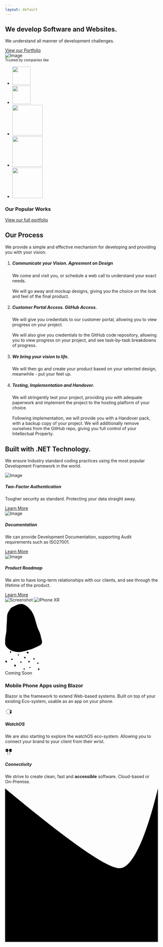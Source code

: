 ```yaml
---
layout: default
---
```


<section class="pb-0 pt-3 mt-2 pt-lg-6">
    <div class="container border-bottom">
        <div class="row align-items-center justify-content-between">
            <div class="col-lg-6 col-xl-5 text-center px-md-6 px-lg-0">
                <h1 class="display-4">We develop Software and Websites.</h1>
                <p class="lead">
                    We understand all manner of development challenges.
                </p>
                <a href="/portfolio/" class="btn btn-primary btn-lg mt-3">View our Portfolio</a>
            </div>
            <div class="col-lg-6">
                <div class="row justify-content-center">
                    <div class="col-lg-12 col-8 mt-4 mt-lg-0">
                        <img src="/assets/img/mobile-app-1.jpg" alt="Image" data-aos="fade-left" class="aos-init aos-animate">
                    </div>
                </div>
            </div>
        </div>
    </div>
</section>
<section>
    <div class="container">
        <div class="row text-center mb-5">
            <div class="col">
                <small class="text-uppercase">Trusted by companies like</small>
            </div>
        </div>
        <div class="row">
            <div class="col">
                <ul class="d-flex flex-wrap justify-content-center list-unstyled">
                    <li class="mx-4 mb-5 aos-init aos-animate" data-aos="fade-up" data-aos-delay="100">
                        <img src="/assets/img/logos/morsonprojects.svg" class="mt-2" height="60" />
                    </li>
                    <li class="mx-4 mb-5 aos-init aos-animate" data-aos="fade-up" data-aos-delay="100">
                        <img src="/assets/img/logos/splice.svg" height="60" class="mt-2" />
                    </li>
                    <li class="mx-4 mb-5 aos-init aos-animate" data-aos="fade-up" data-aos-delay="100">
                        <img src="/assets/branding/portfolio/butterflies-and-fairytales/logo-grey.svg" height="100" />
                    </li>
                    <li class="mx-4 mb-5 aos-init aos-animate" data-aos="fade-up" data-aos-delay="100">
                        <img src="/assets/branding/portfolio/simply-skin/logo-grey.svg" height="100" />
                    </li>
                    <li class="mx-4 mb-5 aos-init aos-animate" data-aos="fade-up" data-aos-delay="100">
                        <img src="/assets/branding/portfolio/the-style-loft/logo-grey.svg" height="100" />
                    </li>
                </ul>
            </div>
        </div>
    </div>
</section>

<section class="bg-primary">
    <div class="container">
        <div class="row text-light mb-4">
            <div class="col">
                <h3 class="h1">Our Popular Works</h3>
            </div>
        </div>
        <div class="row">
            <div class="col-md-12 mt-3">
                <a href="/portfolio/" class="text-light hover-arrow">View our full portfolio</a>
            </div>
        </div>
    </div>
</section>


<section class="bg-primary-3 text-light">
    <div class="container">
        <div class="row justify-content-center text-center mb-4">
            <div class="col-xl-8 col-lg-9">
                <h2 class="h1">Our Process</h2>
                <p class="lead">We provide a simple and effective mechanism for developing and providing you with your vision.</p>
            </div>
        </div>
        <div class="row o-hidden o-lg-visible">
            <div class="col d-flex flex-column align-items-center">
                <ol class="process-vertical">
                    <li data-aos="fade-right" class="aos-init aos-animate">
                        <div class="process-circle bg-primary"></div>
                        <div>
                            <h5 class="mb-0 text-warning">
                                Communicate your Vision. Agreement on Design
                            </h5>
                            <span class="p">
                                We come and visit you, or schedule a web call to understand your exact needs.<br /><br />
                                We will go away and mockup designs, giving you the choice on the look and feel of the final product.
                            </span>
                        </div>
                    </li>
                    <li data-aos="fade-left" class="aos-init">
                        <div class="process-circle bg-primary"></div>
                        <div>
                            <h5 class="mb-0 text-warning">Customer Portal Access. GitHub Access.</h5>
                            <span class="p">
                                We will give you credentials to our customer portal, allowing you to view progress on your project.
                                <br /><br />
                                We will also give you credentials to the GitHub code repository, allowing you to view progress on your project, and see task-by-task breakdowns of progress.
                            </span>
                        </div>
                    </li>
                    <li data-aos="fade-right" class="aos-init">
                        <div class="process-circle bg-primary"></div>
                        <div>
                            <h5 class="mb-0 text-warning">
                                We bring your vision to life.
                            </h5>
                            <span class="p">
                                We will then go and create your product based on your selected design, meanwhile - put your feet up.
                            </span>
                        </div>
                    </li>
                    <li data-aos="fade-left" class="aos-init">
                        <div class="process-circle bg-primary"></div>
                        <div>
                            <h5 class="mb-0 text-warning">Testing, Implementation and Handover.</h5>
                            <span class="p">
                                We will stringently test your project, providing you with adequate paperwork and implement the project to the hosting platform of your choice.
                                <br /><br />
                                Following implementation, we will provide you with a Handover pack, with a backup copy of your project. We will additionally remove ourselves from the GitHub repo, giving you full control of your Intellectual Property.
                            </span>
                        </div>
                    </li>
                </ol>
            </div>
        </div>
    </div>
</section>


<section>
    <div class="container">
        <div class="row justify-content-center text-center mb-6">
            <div class="col-xl-8 col-lg-9">
                <h2 class="display-4 mx-xl-6">Built with .NET Technology.</h2>
                <p class="lead">
                    We ensure Industry standard coding practices using the most popular Development Framework in the world.
                </p>
            </div>
        </div>
        <div class="row text-center">
            <div class="col-md-6 col-lg-4 mb-4 mb-lg-0 aos-init aos-animate" data-aos="fade-up" data-aos-delay="100">
                <img src="/assets/img/saas-sketch-2.svg" alt="Image" class="mb-5">
                <h5>Two-Factor Authentication</h5>
                <p class="px-xl-4">Tougher security as standard. Protecting your data straight away.</p>
                <a href="#" class="hover-arrow">Learn More</a>
            </div>
            <div class="col-md-6 col-lg-4 mb-4 mb-lg-0 aos-init aos-animate" data-aos="fade-up" data-aos-delay="200">
                <img src="/assets/img/saas-sketch-3.svg" alt="Image" class="mb-4">
                <h5>Documentation</h5>
                <p class="px-xl-4">We can provide Development Documentation, supporting Audit requirements such as ISO27001.</p>
                <a href="#" class="hover-arrow">Learn More</a>
            </div>
            <div class="col-md-6 col-lg-4 mb-4 mb-lg-0 aos-init aos-animate" data-aos="fade-up" data-aos-delay="400">
                <img src="/assets/img/saas-sketch-5.svg" alt="Image" class="mb-4">
                <h5>Product Roadmap</h5>
                <p class="px-xl-4">We aim to have long-term relationships with our clients, and see through the lifetime of the product.</p>
                <a href="#" class="hover-arrow">Learn More</a>
            </div>
        </div>
    </div>
</section>


<section class="has-divider bg-primary-alt">
    <div class="container">
        <div class="row justify-content-around align-items-center">
            <div class="col-xl-3 col-lg-4 col-md-3 d-flex mb-5 mb-md-0 aos-init aos-animate" data-aos="fade-right">
                <div class="row justify-content-center">
                    <div class="col-8 col-md">
                        <div class="mobile-screenshot rotate-left layer-2">
                            <img src="/assets/img/food-app-1.png" alt="Screenshot">
                            <img src="/assets/img/iphone-xr.svg" alt="iPhone XR">
                        </div>
                        <div class="decoration-wrapper d-none d-md-block">
                            <div class="decoration middle-y scale-2" data-jarallax-element="40" style="z-index: 0; transform: translate3d(0px, 4.32124px, 0px);">
                                <svg xmlns="http://www.w3.org/2000/svg" width="122" height="159" viewBox="0 0 122 159" fill="none" class="injected-svg bg-primary-2" data-src="/assets/img/decorations/deco-blob-8.svg" xmlns:xlink="http://www.w3.org/1999/xlink">
                                    <path d="M43.3108 158.858C40.6218 158.483 36.6428 158.086 32.7288 157.341C28.0118 156.445 23.4148 155.108 19.0668 152.959C13.3088 150.112 8.31079 146.303 4.40679 141.229C1.07479 136.896 -0.380207 131.883 0.168793 126.365C0.270793 125.334 0.340783 124.288 0.285783 123.256C-0.0442177 116.983 0.760791 110.818 1.89479 104.67C2.70679 100.272 3.49979 95.862 4.07279 91.428C4.44979 88.507 4.4598 85.534 4.5568 82.582C4.6658 79.229 4.61579 75.872 4.77379 72.522C4.90479 69.731 5.29379 66.952 5.46479 64.162C5.76579 59.223 6.00778 54.28 6.23578 49.337C6.36878 46.465 6.29779 43.579 6.54479 40.719C7.07379 34.544 9.1428 28.896 12.6698 23.781C14.2108 21.548 15.6228 19.227 17.1598 16.992C18.8648 14.51 21.0678 12.511 23.7648 11.197C30.0168 8.15502 36.1088 4.77203 42.6608 2.36703C44.1038 1.83703 45.5008 1.46702 47.0728 1.48202C48.7348 1.50002 50.4318 1.28303 52.0588 0.923029C55.2108 0.226028 58.0978 1.07101 60.9238 2.23501C68.2928 5.27001 74.5858 9.82801 79.8258 15.839C80.9798 17.163 82.2148 18.418 83.3938 19.721C86.5828 23.239 89.0248 27.236 91.2488 31.423C96.8208 41.91 99.6038 53.347 102.804 64.644C105.115 72.806 107.562 80.9 111.333 88.547C114.78 95.535 117.247 102.858 118.53 110.582C118.96 113.166 120.063 115.631 120.661 118.195C121.202 120.518 121.557 122.894 121.825 125.265C121.938 126.265 121.669 127.325 121.479 128.339C120.834 131.806 118.846 134.257 115.741 135.874C110.286 138.716 104.977 141.846 99.1958 144.04C97.4068 144.719 95.6798 145.578 93.9658 146.436C89.2058 148.816 84.1218 150.163 78.9738 151.382C75.4778 152.21 72.0718 153.404 68.5888 154.305C63.9498 155.505 59.3098 156.744 54.6098 157.651C51.3318 158.284 47.9488 158.387 43.3108 158.858Z" fill="black"></path>
                                </svg>
                                <div id="jarallax-container-0" style="position: absolute; top: 0px; left: 0px; width: 100%; height: 100%; overflow: hidden; pointer-events: none; z-index: -100;"><div style="position: absolute;"></div></div>
                            </div>
                            <div class="decoration left top scale-2">
                                <svg xmlns="http://www.w3.org/2000/svg" width="114" height="64" viewBox="0 0 114 64" fill="none" class="injected-svg bg-primary" data-src="/assets/img/decorations/deco-dots-6.svg" xmlns:xlink="http://www.w3.org/1999/xlink">
                                    <path d="M73.32 8.86801C73.459 7.62901 72.664 7.25601 71.906 6.76901C70.867 6.10101 70.59 5.277 71.031 4.345C71.222 3.945 71.58 3.52399 71.969 3.33499C73.746 2.47299 76.209 3.20301 77.276 4.85901C77.698 5.51701 77.764 6.25802 77.266 6.87702C76.352 8.01402 75.258 8.90001 73.32 8.86801Z" fill="black"></path>
                                    <path d="M33.5251 51.6231C32.8901 51.3521 32.2261 51.1311 31.6251 50.7981C30.5961 50.2291 29.8591 49.4331 29.9791 48.1321C30.0831 46.9981 31.0281 46.0351 32.3131 45.7621C32.5471 45.7121 32.7801 45.6531 33.0181 45.6251C34.1571 45.4901 34.8851 45.9071 35.2481 46.9691C35.5371 47.8111 35.6291 48.6821 35.3671 49.5591C35.1191 50.3861 34.8261 50.7141 33.5251 51.6231Z" fill="black"></path>
                                    <path d="M3.47102 38.293C3.28302 38.205 2.79302 38.133 2.59002 37.854C1.75002 36.698 0.916028 35.502 0.709028 34.047C0.582028 33.168 1.12103 32.389 1.85003 32.159C2.72303 31.885 3.61003 31.74 4.24803 32.605C4.86303 33.436 5.44502 34.295 5.98002 35.179C6.42302 35.909 6.49802 36.75 5.98002 37.446C5.43202 38.186 4.63102 38.556 3.47102 38.293Z" fill="black"></path>
                                    <path d="M67.549 22.483C67.445 22.721 67.2249 23.225 67.0039 23.7311C66.5509 24.7751 64.135 25.134 63.51 24.034C63.164 23.424 62.795 22.809 62.571 22.15C62.307 21.368 62.7659 20.481 63.5589 20.271C64.3169 20.071 65.121 19.966 65.907 19.967C67.271 19.969 67.865 20.8 67.549 22.483Z" fill="black"></path>
                                    <path d="M113.014 61.366C112.778 62.277 112.307 62.954 111.313 63.154C110.467 63.323 109.659 63.007 109.295 62.258C108.984 61.621 108.719 60.96 108.49 60.29C108.24 59.564 108.351 58.879 108.888 58.29C109.443 57.681 110.148 57.632 110.87 57.811C112.268 58.155 113.34 59.966 113.014 61.366Z" fill="black"></path>
                                    <path d="M77.145 37.633C77.024 37.16 77.006 36.559 76.731 36.115C76.016 34.961 76.557 34.14 77.311 33.351C77.944 32.688 78.721 32.651 79.52 32.996C80.547 33.439 81.223 34.154 81.262 35.35C81.305 36.698 80.594 37.668 79.283 37.959C78.568 38.118 77.859 38.126 77.145 37.633ZM79.16 34.699C79.01 34.366 78.969 34.112 78.818 33.978C78.531 33.719 78.056 33.958 77.957 34.434C77.918 34.622 78.053 34.848 78.107 35.057C78.438 34.945 78.768 34.833 79.16 34.699Z" fill="black"></path>
                                    <path d="M20.1408 2.24493C19.9418 3.29493 19.8318 4.24094 19.5608 5.13894C19.4088 5.63894 19.0378 6.10193 18.6738 6.49993C18.2758 6.93693 17.7188 7.04993 17.1448 6.84093C16.5428 6.62293 16.3168 6.10692 16.2898 5.53292C16.2688 5.06392 16.3778 4.58994 16.4228 4.11794C16.4678 3.64594 16.5828 3.16294 16.5228 2.70394C16.4528 2.16194 16.1598 1.58792 16.8118 1.25292C17.4618 0.918921 18.1768 0.801922 18.8448 1.22292C19.2418 1.47292 19.5878 1.80293 20.1408 2.24493Z" fill="black"></path>
                                    <path d="M23.2341 25.618C24.1191 26.151 24.435 26.944 24.58 27.828C24.73 28.752 24.307 29.665 23.58 30.052C22.793 30.472 22.0041 30.371 21.3551 29.843C20.8821 29.458 20.466 28.929 20.201 28.379C19.627 27.184 20.1251 26.191 21.4371 25.85C22.0351 25.693 22.6721 25.686 23.2341 25.618Z" fill="black"></path>
                                    <path d="M53.8851 37.898C53.8231 38.16 53.7891 38.316 53.7461 38.469C53.3441 39.94 52.426 40.185 51.365 39.093C51.033 38.751 50.7011 38.396 50.4451 37.997C49.6231 36.716 50.181 35.248 51.636 34.79C52.845 34.41 53.9041 35.085 53.9821 36.337C54.0181 36.89 53.9161 37.449 53.8851 37.898Z" fill="black"></path>
                                    <path d="M96.3362 23.504C96.6952 24.849 96.9922 25.958 97.3112 27.15C96.9012 27.557 96.5022 28.055 96.0062 28.419C95.2012 29.007 94.0222 28.583 93.6902 27.628C93.3722 26.714 93.1762 25.818 93.8382 24.92C94.4672 24.064 95.0642 23.255 96.3362 23.504Z" fill="black"></path>
                                    <path d="M107.16 42.976C106.738 42.19 106.299 41.369 105.873 40.572C106.926 38.66 107.978 38.166 109.469 38.85C110.057 39.12 110.299 39.577 110.153 40.205C109.954 41.068 109.678 41.916 108.983 42.514C108.492 42.935 107.914 43.205 107.16 42.976Z" fill="black"></path>
                                    <path d="M45.7482 13.598C45.4982 14.83 43.6893 15.898 42.5393 15.523C42.3933 15.475 42.2343 15.396 42.1313 15.286C41.5783 14.695 41.5333 12.985 42.0393 12.364C42.7253 11.522 44.2422 11.273 45.0762 11.93C45.6042 12.346 45.8182 12.954 45.7482 13.598Z" fill="black"></path>
                                    <path d="M62.6021 60.476C60.2951 60.503 60.295 60.503 60.123 59.02C60.377 58.64 60.6561 58.923 60.9351 58.978C61.4471 59.076 61.8301 58.914 62.1091 58.435C62.6521 57.508 62.67 57.518 63.929 57.089C64.077 57.409 64.3251 57.734 64.3701 58.084C64.4811 58.947 64.5461 59.822 64.5461 60.692C64.5461 61.367 64.2671 61.915 63.3231 62.044C63.0881 61.533 62.8401 60.995 62.6021 60.476Z" fill="black"></path>
                                    <path d="M84.02 54.013C84.163 54.756 83.719 55.267 83.211 55.602C82.498 56.072 81.695 56.422 80.899 56.745C80.362 56.963 79.821 56.411 79.895 55.8C80.032 54.663 80.752 53.941 81.704 53.484C82.557 53.073 83.383 53.232 84.02 54.013Z" fill="black"></path>
                                </svg>
                            </div>
                        </div>
                    </div>
                </div>
            </div>
            <div class="col-lg-6 col-md-8 d-flex flex-column">
                <div class="mb-3">
                    <span class="badge badge-primary">Coming Soon</span>
                    <h3 class="h1 mt-3">
                        Mobile Phone Apps using Blazor
                    </h3>
                    <p class="lead">
                        Blazor is the framework to extend Web-based systems. Built on top of your existing Eco-system, usable as an app on your phone.
                    </p>
                </div>
                <div class="row">
                    <div class="col-6">
                        <svg xmlns="http://www.w3.org/2000/svg" xmlns:xlink="http://www.w3.org/1999/xlink" width="24px" height="24px" viewBox="0 0 24 24" version="1.1" class="injected-svg icon icon-md bg-primary" data-src="/assets/img/icons/theme/devices/apple-watch.svg">
                            <title>Icon For Apple-Watch</title>
                            <g stroke="none" stroke-width="1" fill="none" fill-rule="evenodd">
                                <rect opacity="0" x="0" y="0" width="24" height="24"></rect>
                                <path d="M16.4505,4.17581303 C16.9303324,4.44927096 17.0976321,5.05993348 16.8241742,5.53976596 C16.5507162,6.01959844 15.9400537,6.18689808 15.4602212,5.91344015 C14.4147959,5.31764923 13.2316866,5 12,5 C8.13400675,5 5,8.13400675 5,12 C5,15.8659932 8.13400675,19 12,19 C13.219344,19 14.3911317,18.6887023 15.4290477,18.10422 C15.9102758,17.8332257 16.5200726,18.0036539 16.7910669,18.4848821 C17.0620612,18.9661102 16.891633,19.575907 16.4104049,19.8469013 C15.0748371,20.5990004 13.5653933,21 12,21 C7.02943725,21 3,16.9705627 3,12 C3,7.02943725 7.02943725,3 12,3 C13.5812651,3 15.1053118,3.40918641 16.4505,4.17581303 Z" fill="#000000" fill-rule="nonzero" opacity="0.3"></path>
                                <path d="M18.5,6 C19.8807119,6 21,7.11928813 21,8.5 L21,15.5 C21,16.8807119 19.8807119,18 18.5,18 C17.1192881,18 16,16.8807119 16,15.5 L16,8.5 C16,7.11928813 17.1192881,6 18.5,6 Z M18.5,12 C19.3284271,12 20,11.3284271 20,10.5 C20,9.67157288 19.3284271,9 18.5,9 C17.6715729,9 17,9.67157288 17,10.5 C17,11.3284271 17.6715729,12 18.5,12 Z" fill="#000000"></path>
                            </g>
                        </svg>
                        <div class="mt-2">
                            <h5>WatchOS</h5>
                        </div>
                        <p>
                            We are also starting to explore the watchOS eco-system. Allowing you to connect your brand to your client from their wrist.
                        </p>
                    </div>
                    <div class="col-6">
                        <svg xmlns="http://www.w3.org/2000/svg" xmlns:xlink="http://www.w3.org/1999/xlink" width="24px" height="24px" viewBox="0 0 24 24" version="1.1" class="injected-svg icon icon-md bg-primary" data-src="/assets/img/icons/theme/devices/airpods.svg">
                            <title>Icon For Airpods</title>
                            <g stroke="none" stroke-width="1" fill="none" fill-rule="evenodd">
                                <rect opacity="0" x="0" y="0" width="24" height="24"></rect>
                                <path d="M17,12.9170416 L17,20.5 C17,21.3284271 16.3284271,22 15.5,22 C14.6715729,22 14,21.3284271 14,20.5 L14,11.472213 C14.8261591,12.2116454 15.8584259,12.7255217 17,12.9170416 Z" fill="#000000" opacity="0.3"></path>
                                <path d="M10,11.472213 L10,20.5 C10,21.3284271 9.32842712,22 8.5,22 C7.67157288,22 7,21.3284271 7,20.5 L7,12.9170416 C8.14157414,12.7255217 9.17384092,12.2116454 10,11.472213 Z" fill="#000000" opacity="0.3"></path>
                                <path d="M18,12 C15.2385763,12 13,9.76142375 13,7 C13,4.23857625 15.2385763,2 18,2 C20.7614237,2 23,4.23857625 23,7 C23,9.76142375 20.7614237,12 18,12 Z M14.75,6.5 C14.3357864,6.5 14,6.83578644 14,7.25 C14,7.66421356 14.3357864,8 14.75,8 L15.25,8 C15.6642136,8 16,7.66421356 16,7.25 C16,6.83578644 15.6642136,6.5 15.25,6.5 L14.75,6.5 Z M21,5 C20.4477153,5 20,5.44771525 20,6 L20,8 C20,8.55228475 20.4477153,9 21,9 C21.5522847,9 22,8.55228475 22,8 L22,6 C22,5.44771525 21.5522847,5 21,5 Z" fill="#000000"></path>
                                <path d="M6,12 C3.23857625,12 1,9.76142375 1,7 C1,4.23857625 3.23857625,2 6,2 C8.76142375,2 11,4.23857625 11,7 C11,9.76142375 8.76142375,12 6,12 Z M8.75,6.5 C8.33578644,6.5 8,6.83578644 8,7.25 C8,7.66421356 8.33578644,8 8.75,8 L9.25,8 C9.66421356,8 10,7.66421356 10,7.25 C10,6.83578644 9.66421356,6.5 9.25,6.5 L8.75,6.5 Z M3,5 C2.44771525,5 2,5.44771525 2,6 L2,8 C2,8.55228475 2.44771525,9 3,9 C3.55228475,9 4,8.55228475 4,8 L4,6 C4,5.44771525 3.55228475,5 3,5 Z" fill="#000000"></path>
                            </g>
                        </svg>
                        <div class="mt-2">
                            <h5>Connectivity</h5>
                        </div>
                        <p>
                            We strive to create clean, fast and <strong>accessible</strong> software. Cloud-based or On-Premise.
                        </p>
                    </div>
                </div>
            </div>
        </div>
    </div>
    <div class="divider flip-x">
        <svg xmlns="http://www.w3.org/2000/svg" xmlns:xlink="http://www.w3.org/1999/xlink" width="100%" height="96px" viewBox="0 0 100 100" version="1.1" preserveAspectRatio="none" class="injected-svg bg-primary-3" data-src="/assets/img/dividers/divider-1.svg">
            <path d="M0,0 C40,33 66,52 75,52 C83,52 92,33 100,0 L100,100 L0,100 L0,0 Z"></path>
        </svg>
    </div>
</section>